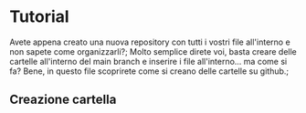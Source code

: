 # Tutorial
Avete appena creato una nuova repository con tutti i vostri file all'interno e non sapete come organizzarli?;
Molto semplice direte voi, basta creare delle cartelle all'interno del main branch e inserire i file all'interno... ma come si fa?
Bene, in questo file scoprirete come si creano delle cartelle su github.;

## Creazione cartella
